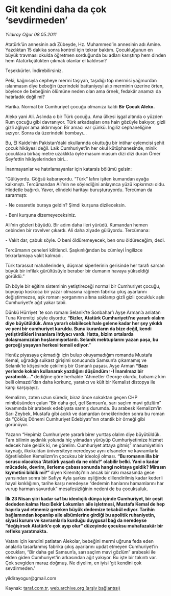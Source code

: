 # Git kendini daha da çok ‘sevdirmeden’

*Yıldıray Oğur 08.05.2011*

<div class="yazi"><p>Atatürk’ün annesinin adı Zübeyde, Hz. Muhammed’in annesinin adı Amine. Yazdıktan 15 dakika sonra kontrol için tekrar baktım. Çocukluğunun en büyük travması okulda öğretmen sorduğunda bu adları karıştırıp hem dinden hem Atatürkçülükten çıkmak olanlar el kaldırsın?</p>
<p>Teşekkürler. İndirebilirsiniz.</p>
<p>Peki, kağnısıyla cepheye mermi taşıyan, taşıdığı top mermisi yağmurdan ıslanmasın diye bebeğin üzerindeki battaniyeyi alıp merminin üzerine örten, böylece de bebeğinin ölümüne neden olan ama örnek, fedakâr anamızı da hatırladık değil mi?</p>
<p>Harika. Normal bir Cumhuriyet çocuğu olmanıza kaldı <strong>Bir Çocuk Aleko.</strong></p>
<p>Aleko yani Ali. Aslında o bir Türk çocuğu. Ama ülkesi işgal altında o yüzden Rum çocuğu gibi davranıyor. Türk arkadaşları ona hain gözüyle bakıyor, gizli gizli ağlıyor ama aldırmıyor. Bir amacı var çünkü. İngiliz cephaneliğine sızıyor. Sonra da üzerindeki bombayı...</p>
<p>Bu, El Kaide’nin Pakistan’daki okullarında okuttuğu bir intihar eylemcisi şehit çocuk hikâyesi değil. Laik Cumhuriyet’in her okul kütüphanesinde, minik çocuklara birkaç metre uzaklıkta öyle masum masum dizi dizi duran Ömer Seyfettin hikâyelerinden biri...</p>
<p>İnanmayanlar ve hatırlamayanlar için katarsis bölümü gelsin:</p>
<p>“Gülüyordu. Göğsü kabarıyordu. “Türk” lafını işiten kumandan ayağa kalkmıştı. Tercümandan Ali’nin ne söylediğini anlayınca yüzü kıpkırmızı oldu. Hiddetle bağırdı. Yaver, elindeki haritayı buruşturuyordu. Tercüman da sararmıştı:</p>
<p>- Ne cesaretle buraya geldin? Şimdi kurşuna dizileceksin.</p>
<p>- Beni kurşuna dizemeyeceksiniz.</p>
<p>Ali’nin gözleri büyüdü. Bir adım daha ileri yürüdü. Kumandan hemen cebinden bir rovelver çıkardı. Ali daha ziyade gülüyordu. Tercümana:</p>
<p>- Vakit dar, çabuk söyle. O beni öldüremeyecek, ben onu öldüreceğim, dedi.</p>
<p>Tercümanın çeneleri kilitlendi. Şaşkınlığından bu cümleyi İngilizce tekrarlamaya vakit kalmadı.</p>
<p>Türk tarassut mahallerinden, düşman siperlerinin gerisinde her tarafı sarsan büyük bir infilak gürültüsüyle beraber bir dumanın havaya yükseldiği görüldü.”</p>
<p>Eh böyle bir eğitim sisteminin yetiştireceği normal bir Cumhuriyet çocuğu, büyüyüp koskoca bir yazar olmasına rağmen fabrika çıkış ayarlarını değiştirmezse, aşk romanı yorganının altına saklanıp gizli gizli çocukluk aşkı Cumhuriyet’e ağıt yakar tabii.</p>
<p>Dünkü Hürriyet ’te son romanı Selanik’te Sonbahar’ı Ayşe Arman’a anlatan Tuna Kiremitçi şöyle diyordu: <strong>“Bizler, Atatürk Cumhuriyeti’ne yararlı olalım diye büyütüldük. Ama yararlı olabilecek hale gelene kadar her şey yıkıldı ve yeni bir cumhuriyet kuruldu. Bunu kuranların da bize değil, kendi yetiştirdikleri insanlara ihtiyacı vardı. Hatta, bizim ortalarda dolaşmamızdan hoşlanmıyorlardı. Selanik mektuplarını yazan paşa, bu gerçeği yaşayan herkesi temsil ediyor.”</strong></p>
<p>Henüz piyasaya çıkmadığı için bulup okuyamadığım romanda Mustafa Kemal, uğradığı suikast girişimi sonucunda Samsun’a çıkamamış ve Selanik’te köşesinde çekilmiş bir Osmanlı paşası. Ayşe Arman <strong>“Bazı yerlerde kokain kullanarak yazdığını düşündüm :-) İnanılmaz bir yaratıcılık...” </strong>dediğine göre herhalde “Ahmetler George olurdu, babamız kim belli olmazdı”dan daha korkunç, yaratıcı ve kült bir Kemalist distopya ile karşı karşıyayız.</p>
<p>Kemalizm, zaten uzun süredir, biraz önce sokaktan geçen CHP minibüsünden çalan “Bir daha gel, gel Samsun’a, sarı saçlım mavi gözlüm” kıvamında bir arabesk edebiyata sarmış durumda. Bu arabesk Kemalizm’in Sarı Zeybek, Mustafa gibi acıklı ve damardan örneklerinden sonra bu roman da “Çöküş Dönemi Cumhuriyet Edebiyatı”nın otantik bir örneği gibi görünüyor.</p>
<p>Yazarın “Hepimiz Cumhuriyete yararlı birer yurttaş olalım diye büyütüldük. Tam bilimin aydınlık yolunda hiç yılmadan yürüyüp Cumhuriyetimize hizmet edecek hale geldik ki, ne görelim. Cumhuriyet attaya gitmiş” masumiyetinin kaynağı, ilkokuldan üniversiteye neredeyse aynı efsaneler ve kavramlarla öğretilebilen Kemalizm’in çocuksu bir ideoloji olması. <strong>“Bu romanın illa bir sorusu olacaksa ‘Atatürk yaşadı da ne oldu?’ olabilir belki. Yani o kadar mücadele, devrim, ilerleme çabası sonunda hangi noktaya geldik? Mirasın kıymetini bildik mi?” </strong>diyen Kiremitçi’nin ancak bir rakı masasında gece yarısından sonra bir Safiye Ayla şarkısı eşliğinde dillendirilmiş kadar kederli hayal kırıklığının, tarihe karşı neredeyse “dedemin hanlarını hamamlarını har vurup harman savurduk” mesafesizliğinin nedeni de bu çocuksuluk.</p>
<p><strong>İlk 23 Nisan şiiri kadar saf bu ideolojik dünya içinde Cumhuriyet, bir çeşit dededen kalma Hacı Bekir Lokumları aile işletmesi, Mustafa Kemal de hep hayırla yad etmemiz gereken büyük dedemize tekabül ediyor. Tarihin bağlamından koparılıp aile albümlerine girdiği bu apolitik ruhaniyetin, siyasi kurum ve kavramlarla kurduğu duygusal bağ da neredeyse “değişirsek Atatürk’e çok ayıp olur” düzeyinde çocuksu muhafazakâr bir refleks yaratmakta.</strong></p>
<p>Vatanı için kendini patlatan Alekolar, bebeğini mermi uğruna feda eden analarla tasarlanmış fabrika çıkış ayarlarını updat etmeyen Cumhuriyet’in çocukları, “Bir daha gel Samsun’a, sarı saçlım mavi gözlüm” arabeski ile elden giden Cumhuriyet’in arkasından ağıt yakıyor. Bu işte bir takıntı var. Çok sevgiden maraz doğmuş. Ne diyelim, en iyisi ‘git kendini çok sevdirmeden.’</p>
<p>yildirayogur@gmail.com</p>
</div>

Kaynak: [taraf.com.tr](http://www.taraf.com.tr/yildiray-ogur/makale-git-kendini-daha-da-cok-sevdirmeden.htm), [web.archive.org (arşiv bağlantısı)](http://web.archive.org/web/20130709184552/http://www.taraf.com.tr/yildiray-ogur/makale-git-kendini-daha-da-cok-sevdirmeden.htm)
